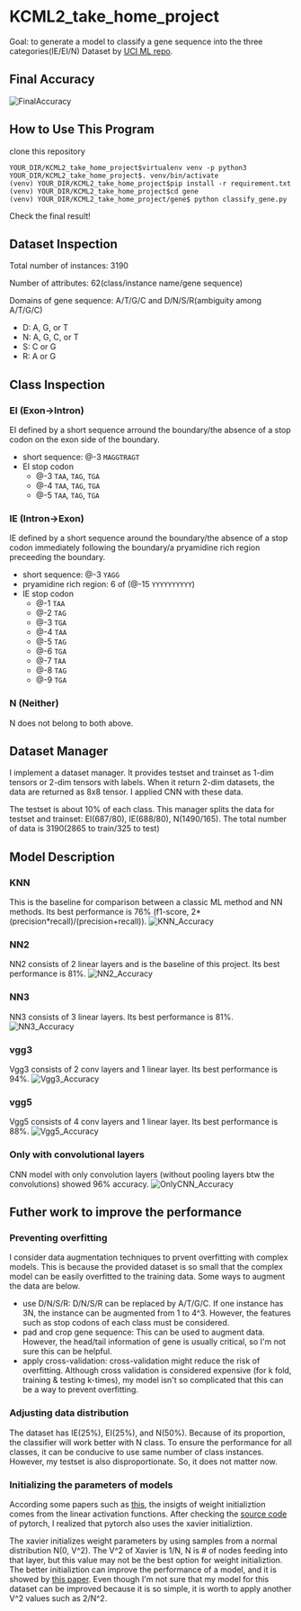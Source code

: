 # KCML2_take_home_project
Goal: to generate a model to classify a gene sequence into the three categories(IE/EI/N)
Dataset by [UCI ML repo](https://archive.ics.uci.edu/ml/datasets/Molecular+Biology+%28Splice-junction+Gene+Sequences%29).

## Final Accuracy
![FinalAccuracy](./img/vgg3_94.png)

## How to Use This Program
clone this repository
```
YOUR_DIR/KCML2_take_home_project$virtualenv venv -p python3
YOUR_DIR/KCML2_take_home_project$. venv/bin/activate
(venv) YOUR_DIR/KCML2_take_home_project$pip install -r requirement.txt
(venv) YOUR_DIR/KCML2_take_home_project$cd gene
(venv) YOUR_DIR/KCML2_take_home_project/gene$ python classify_gene.py
```
Check the final result!

## Dataset Inspection
Total number of instances: 3190

Number of attributes: 62(class/instance name/gene sequence)

Domains of gene sequence: A/T/G/C and D/N/S/R(ambiguity among A/T/G/C)
  - D: A, G, or T
  - N: A, G, C, or T
  - S: C or G
  - R: A or G

## Class Inspection
### EI (Exon->Intron)
EI defined by a short sequence arround the boundary/the absence of a stop codon on the exon side of the boundary.

  - short sequence: @-3 `MAGGTRAGT`
  - EI stop codon
    - @-3 `TAA`, `TAG`, `TGA`
    - @-4 `TAA`, `TAG`, `TGA`
    - @-5 `TAA`, `TAG`, `TGA`

### IE (Intron->Exon)
IE defined by a short sequence around the boundary/the absence of a stop codon immediately following the boundary/a pryamidine rich region preceeding the boundary.

  - short sequence: @-3 `YAGG`
  - pryamidine rich region: 6 of (@-15 `YYYYYYYYYY`)
  - IE stop codon
    - @-1 `TAA`
    - @-2 `TAG`
    - @-3 `TGA`
    - @-4 `TAA`
    - @-5 `TAG`
    - @-6 `TGA`
    - @-7 `TAA`
    - @-8 `TAG`
    - @-9 `TGA`

### N (Neither)
N does not belong to both above.

## Dataset Manager
I implement a dataset manager. It provides testset and trainset as 1-dim tensors or 2-dim tensors with labels. When it return 2-dim datasets, the data are returned as 8x8 tensor. I applied CNN with these data.

The testset is about 10% of each class. This manager splits the data for testset and trainset: EI(687/80), IE(688/80), N(1490/165). The total number of data is 3190(2865 to train/325 to test)

## Model Description
### KNN
This is the baseline for comparison between a classic ML method and NN methods. Its best performance is 76% (f1-score, 2*(precision*recall)/(precision+recall)).
![KNN_Accuracy](./img/knn_76.png)


### NN2
NN2 consists of 2 linear layers and is the baseline of this project. Its best performance is 81%.
![NN2_Accuracy](./img/nn2_81.png)

### NN3
NN3 consists of 3 linear layers. Its best performance is 81%.
![NN3_Accuracy](./img/nn3_81.png)

### vgg3
Vgg3 consists of 2 conv layers and 1 linear layer. Its best performance is 94%.
![Vgg3_Accuracy](./img/vgg3_94.png)

### vgg5
Vgg5 consists of 4 conv layers and 1 linear layer. Its best performance is 88%.
![Vgg5_Accuracy](./img/vgg5_88.png)

### Only with convolutional layers
CNN model with only convolution layers (without pooling layers btw the convolutions) showed 96% accuracy.
![OnlyCNN_Accuracy](./img/only_cnn_96.png)

## Futher work to improve the performance
### Preventing overfitting
I consider data augmentation techniques to prvent overfitting with complex models. This is because the provided dataset is so small that the complex model can be easily overfitted to the training data. Some ways to augment the data are below.
  - use D/N/S/R: D/N/S/R can be replaced by A/T/G/C. If one instance has 3N, the instance can be augmented from 1 to 4^3. However, the features such as stop codons of each class must be considered.
  - pad and crop gene sequence: This can be used to augment data. However, the head/tail information of gene is usually critical, so I'm not sure this can be helpful.
  - apply cross-validation: cross-validation might reduce the risk of overfitting. Although cross validation is considered expensive (for k fold, training & testing k-times), my model isn't so complicated that this can be a way to prevent overfitting.

### Adjusting data distribution
The dataset has IE(25%), EI(25%), and N(50%). Because of its proportion, the classifier will work better with N class. To ensure the performance for all classes, it can be conducive to use same number of class instances. However, my testset is also disproportionate. So, it does not matter now.

### Initializing the parameters of models
According some papers such as [this](https://arxiv.org/pdf/1704.08863.pdf), the insigts of weight initializtion comes from the linear activation functions. After checking the [source code](https://github.com/pytorch/pytorch/blob/master/torch/nn/init.py) of pytorch, I realized that pytorch also uses the xavier initializtion.

The xavier initializes weight parameters by using samples from a normal distribution N(0, V^2). The V^2 of Xavier is 1/N, N is # of nodes feeding into that layer, but this value may not be the best option for weight initializtion. The better initializtion can improve the performance of a model, and it is showed by [this paper](https://www.cv-foundation.org/openaccess/content_iccv_2015/papers/He_Delving_Deep_into_ICCV_2015_paper.pdf). Even though I'm not sure that my model for this dataset can be improved because it is so simple, it is worth to apply another V^2 values such as 2/N^2.
